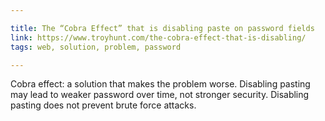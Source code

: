 ```yaml
---

title: The “Cobra Effect” that is disabling paste on password fields
link: https://www.troyhunt.com/the-cobra-effect-that-is-disabling/
tags: web, solution, problem, password

---
```


Cobra effect: a solution that makes the problem worse.
Disabling pasting may lead to weaker password over time, not stronger security.
Disabling pasting does not prevent brute force attacks.
